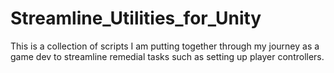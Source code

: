 # Streamline_Utilities_for_Unity
This is a collection of scripts I am putting together through my journey as a game dev to streamline remedial tasks such as setting up player controllers.

